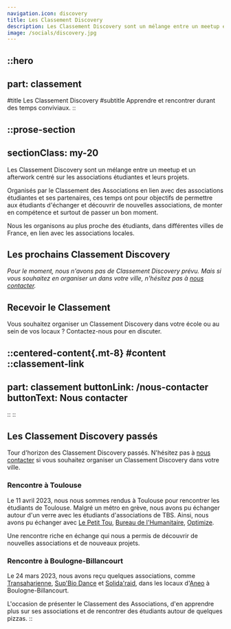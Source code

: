 ```yaml
---
navigation.icon: discovery
title: Les Classement Discovery
description: Les Classement Discovery sont un mélange entre un meetup et un afterwork centré sur les associations étudiants et leurs projets. 
image: /socials/discovery.jpg
---
```


::hero
---
part: classement
---
#title
Les Classement Discovery
#subtitle
Apprendre et rencontrer durant des temps conviviaux.
::

::prose-section
---
sectionClass: my-20
---
Les Classement Discovery sont un mélange entre un meetup et un afterwork centré sur les associations étudiantes et leurs projets. 

Organisés par le Classement des Associations en lien avec des associations étudiantes et ses partenaires, ces temps ont pour objectifs de permettre aux étudiants d'échanger et découvrir de nouvelles associations, de monter en compétence et surtout de passer un bon moment.

Nous les organisons au plus proche des étudiants, dans différentes villes de France, en lien avec les associations locales.

## Les prochains Classement Discovery

*Pour le moment, nous n'avons pas de Classement Discovery prévu. Mais si vous souhaitez en organiser un dans votre ville, n'hésitez pas à [nous contacter](../8.nous-contacter.md).*

## Recevoir le Classement

Vous souhaitez organiser un Classement Discovery dans votre école ou au sein de vos locaux ? Contactez-nous pour en discuter.

::centered-content{.mt-8}
#content
  ::classement-link
  ---
  part: classement
  buttonLink: /nous-contacter
  buttonText: Nous contacter
  ---
  ::
::

## Les Classement Discovery passés

Tour d'horizon des Classement Discovery passés. N'hésitez pas à [nous contacter](../8.nous-contacter.md) si vous souhaitez organiser un Classement Discovery dans votre ville.

### Rencontre à Toulouse

Le 11 avril 2023, nous nous sommes rendus à Toulouse pour rencontrer les étudiants de Toulouse. Malgré un métro en grève, nous avons pu échanger autour d'un verre avec les étudiants d'associations de TBS. Ainsi, nous avons pu échanger avec [Le Petit Tou](https://annuaire.le-classement.fr/associations-etudiantes/le-petit-tou/), [Bureau de l'Humanitaire](https://annuaire.le-classement.fr/associations-etudiantes/bureau-de-lhumanitaire-de-tbs-education/), [Optimize](https://annuaire.le-classement.fr/associations-etudiantes/optimize/).

Une rencontre riche en échange qui nous a permis de découvrir de nouvelles associations et de nouveaux projets.

### Rencontre à Boulogne-Billancourt

Le 24 mars 2023, nous avons reçu quelques associations, comme [Transaharienne](https://annuaire.le-classement.fr/associations-etudiantes/transaharienne/), [Sup'Bio Dance](https://annuaire.le-classement.fr/associations-etudiantes/supbio-dance/) et [Solida'raid](https://annuaire.le-classement.fr/associations-etudiantes/solidaraid/), dans les locaux d'[Aneo](https://www.aneo.fr/) à Boulogne-Billancourt.

L'occasion de présenter le Classement des Associations, d'en apprendre plus sur ses associations et de rencontrer des étudiants autour de quelques pizzas.
::
